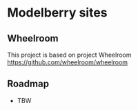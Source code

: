 # Modelberry sites

## Wheelroom

This project is based on project Wheelroom <https://github.com/wheelroom/wheelroom>

## Roadmap

- TBW
